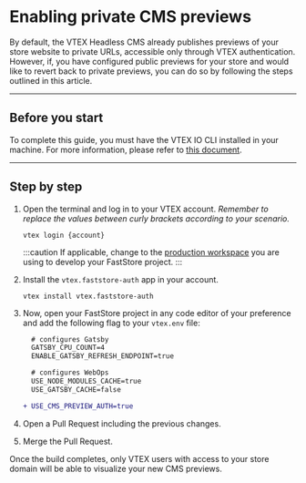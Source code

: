# Enabling private CMS previews

By default, the VTEX Headless CMS already publishes previews of your store website to private URLs, accessible only through VTEX authentication. However, if, you have configured public previews for your store and would like to revert back to private previews, you can do so by following the steps outlined in this article.

---

## Before you start

To complete this guide, you must have the VTEX IO CLI installed in your machine. For more information, please refer to [this document](https://developers.vtex.com/vtex-developer-docs/docs/vtex-io-documentation-vtex-io-cli-install).

---

## Step by step

1. Open the terminal and log in to your VTEX account. 
   *Remember to replace the values between curly brackets according to your scenario.*
    
   ```
   vtex login {account}
   ```

   :::caution
   If applicable, change to the [production workspace](https://developers.vtex.com/vtex-developer-docs/docs/vtex-io-documentation-workspace) you are using to develop your FastStore project.
   :::

2. Install the `vtex.faststore-auth` app in your account.
    ```
    vtex install vtex.faststore-auth
    ```
3. Now, open your FastStore project in any code editor of your preference and add the following flag to your `vtex.env` file:
   ```diff {9} title="vtex.env"
     # configures Gatsby
     GATSBY_CPU_COUNT=4
     ENABLE_GATSBY_REFRESH_ENDPOINT=true

     # configures WebOps
     USE_NODE_MODULES_CACHE=true
     USE_GATSBY_CACHE=false

   + USE_CMS_PREVIEW_AUTH=true
   ```    
4. Open a Pull Request including the previous changes.
5. Merge the Pull Request.

Once the build completes, only VTEX users with access to your store domain will be able to visualize your new CMS previews.
